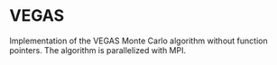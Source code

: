 VEGAS
=====

Implementation of the VEGAS Monte Carlo algorithm without function pointers.
The algorithm is parallelized with MPI.
